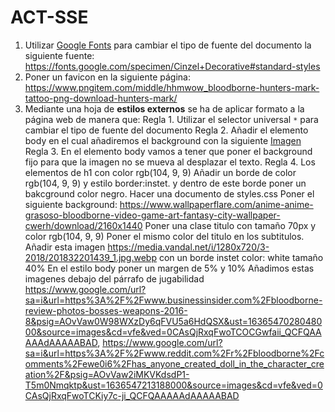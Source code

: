 # ACT-SSE
1. Utilizar [Google Fonts](https://fonts.google.com/) para cambiar el tipo de fuente del documento la siguiente fuente: https://fonts.google.com/specimen/Cinzel+Decorative#standard-styles
2. Poner un favicon en la siguiente página: https://www.pngitem.com/middle/hhmwow_bloodborne-hunters-mark-tattoo-png-download-hunters-mark/
3. Mediante una hoja de **estilos externos** se ha de aplicar formato a la página web de manera que:
 Regla 1. Utilizar el selector universal `*` para cambiar el tipo de fuente del documento
 Regla 2. Añadir el elemento body en el cual añadiremos el background con la siguiente [Imagen](https://www.wallpaperflare.com/anime-anime-grasoso-bloodborne-video-game-art-fantasy-city-wallpaper-cwerh/download/2160x1440)
 Regla 3. En el elemento body vamos a tener que poner el background fijo para que la imagen no se mueva al desplazar el texto.
 Regla 4. Los elementos de h1 con color rgb(104, 9, 9)
Añadir un borde de color rgb(104, 9, 9) y estilo border:instet. y dentro de este borde poner un bakcground color negro.
Hacer una documento de styles.css
Poner el siguiente background: https://www.wallpaperflare.com/anime-anime-grasoso-bloodborne-video-game-art-fantasy-city-wallpaper-cwerh/download/2160x1440
Poner una clase titulo con tamaño 70px y color rgb(104, 9, 9)
Poner el mismo color del titulo en los subtitulos.
Añadir esta imagen https://media.vandal.net/i/1280x720/3-2018/201832201439_1.jpg.webp con un borde instet color: white tamaño 40%
En el estilo body poner un margen de 5% y 10%
Añadimos estas imagenes debajo del párrafo de jugabilidad https://www.google.com/url?sa=i&url=https%3A%2F%2Fwww.businessinsider.com%2Fbloodborne-review-photos-bosses-weapons-2016-8&psig=AOvVaw0W98WXzDy6qFVU5a6HdQSX&ust=1636547028048000&source=images&cd=vfe&ved=0CAsQjRxqFwoTCOCGwfaii_QCFQAAAAAdAAAAABAD, https://www.google.com/url?sa=i&url=https%3A%2F%2Fwww.reddit.com%2Fr%2Fbloodborne%2Fcomments%2Fewe0i6%2Fhas_anyone_created_doll_in_the_character_creation%2F&psig=AOvVaw2iMKVKdsdP1-T5m0Nmqktp&ust=1636547213188000&source=images&cd=vfe&ved=0CAsQjRxqFwoTCKiy7c-ji_QCFQAAAAAdAAAAABAD




